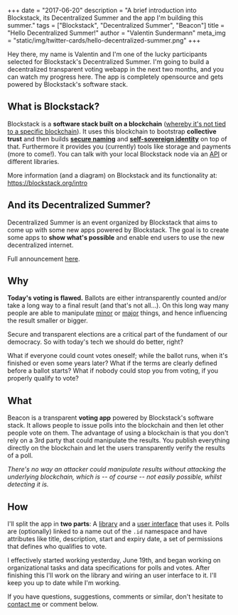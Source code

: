 +++
date = "2017-06-20"
description = "A brief introduction into Blockstack, its Decentralized Summer and the app I'm building this summer."
tags = ["Blockstack", "Decentralized Summer", "Beacon"]
title = "Hello Decentralized Summer!"
author = "Valentin Sundermann"
meta_img = "static/img/twitter-cards/hello-decentralized-summer.png"
+++

Hey there, my name is Valentin and I'm one of the lucky participants selected for Blockstack's Decentralized Summer. I'm going to build a decentralized transparent voting webapp in the next two months, and you can watch my progress here. The app is completely opensource and gets powered by Blockstack's software stack.

## What is Blockstack?
Blockstack is a **software stack built on a blockchain** ([whereby it's not tied to a specific blockchain](https://github.com/blockstack/virtualchain)). It uses this blockchain to bootstrap **collective trust** and then builds **[secure naming](https://en.wikipedia.org/wiki/Zooko%27s_triangle)** and **[self-sovereign identity](https://explorer.blockstack.org/name/vsund.id)** on top of that. Furthermore it provides you (currently) tools like storage and payments (more to come!). You can talk with your local Blockstack node via an [API](https://github.com/blockstack/blockstack-core/tree/master/api) or different libraries.

More information (and a diagram) on Blockstack and its functionality at: https://blockstack.org/intro

## And its Decentralized Summer?
Decentralized Summer is an event organized by Blockstack that aims to come up with some new apps powered by Blockstack. The goal is to create some apps to **show what's possible** and enable end users to use the new decentralized internet.

Full announcement [here](https://www.eventbrite.com/e/blockstacks-decentralized-summer-tickets-34395687427).

## Why
**Today's voting is flawed.** Ballots are either intransparently counted and/or take a long way to a final result (and that's not all...). On this long way many people are able to manipulate [minor](http://news.nationalpost.com/news/canada/racknine-inc-fraudulent-election-calls-traced) or [major](https://en.wikipedia.org/wiki/Russian_legislative_election,_2011#Irregularities) things, and hence influencing the result smaller or bigger.

Secure and transparent elections are a critical part of the fundament of our democracy. So with today's tech we should do better, right?

What if everyone could count votes oneself; while the ballot runs, when it's finished or even some years later?
What if the terms are clearly defined before a ballot starts?
What if nobody could stop you from voting, if you properly qualify to vote?

## What
Beacon is a transparent **voting app** powered by Blockstack's software stack. It allows people to issue polls into the blockchain and then let other people vote on them. The advantage of using a blockchain is that you don't rely on a 3rd party that could manipulate the results. You publish everything directly on the blockchain and let the users transparently verify the results of a poll.

_There's no way an attacker could manipulate results without attacking the underlying blockchain, which is -- of course -- not easily possible, whilst detecting it is._

## How
I'll split the app in **two parts**: A [library](https://github.com/ntzwrk/beacon.js) and a [user interface](https://github.com/ntzwrk/beacon) that uses it. Polls are (optionally) linked to a name out of the `.id` namespace and have attributes like title, description, start and expiry date, a set of permissions that defines who qualifies to vote.

I effectively started working yesterday, June 19th, and began working on organizational tasks and data specifications for polls and votes. After finishing this I'll work on the library and wiring an user interface to it. I'll keep you up to date while I'm working.

If you have questions, suggestions, comments or similar, don't hesitate to [contact me](/contact/) or comment below.
